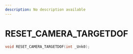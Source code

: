 ```yaml
---
description: No description available 
---
```


# RESET_CAMERA_TARGETDOF

```cpp
void RESET_CAMERA_TARGETDOF(int _Unk0);
```